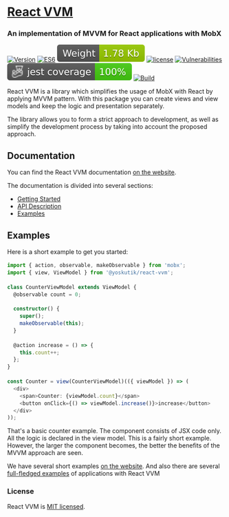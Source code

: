 # [React VVM](https://yoskutik.github.io/react-vvm/)
### An implementation of MVVM for React applications with MobX

[![Version](https://img.shields.io/npm/v/@yoskutik/react-vvm)](https://www.npmjs.com/package/@yoskutik/react-vvm)
[![ES6](https://img.shields.io/badge/EcmaScript-v.6-blue)](https://github.com/yoskutik/react-vvm)
[![Weight](https://raw.githubusercontent.com/Yoskutik/react-vvm/master/badges/weight.svg)](https://github.com/yoskutik/react-vvm)
[![license](https://img.shields.io/npm/l/@yoskutik/react-vvm)](https://www.npmjs.com/package/@yoskutik/react-vvm)
[![Vulnerabilities](https://img.shields.io/snyk/vulnerabilities/npm/@yoskutik/react-vvm?label=Vulnerabilities)](https://www.npmjs.com/package/@yoskutik/react-vvm)
![Jest coverage](https://raw.githubusercontent.com/Yoskutik/react-vvm/master/badges/coverage-jest%20coverage.svg)
[![Build](https://github.com/Yoskutik/react-vvm/actions/workflows/build.yml/badge.svg)](https://github.com/Yoskutik/react-vvm/actions/workflows/build.yml)

React VVM is a library which simplifies the usage of MobX with React by applying MVVM pattern. With this
package you can create views and view models and keep the logic and presentation separately.

The library allows you to form a strict approach to development, as well as simplify the development
process by taking into account the proposed approach.

## Documentation

You can find the React VVM documentation [on the website](https://yoskutik.github.io/react-vvm/).

The documentation is divided into several sections:

* [Getting Started](https://yoskutik.github.io/react-vvm#/getting-started)
* [API Description](https://yoskutik.github.io/react-vvm#/docs)
* [Examples](https://yoskutik.github.io/react-vvm#/examples)

## Examples

Here is a short example to get you started:

```typescript jsx
import { action, observable, makeObservable } from 'mobx';
import { view, ViewModel } from '@yoskutik/react-vvm';

class CounterViewModel extends ViewModel {
  @observable count = 0;

  constructor() {
    super();
    makeObservable(this);
  }

  @action increase = () => {
    this.count++;
  };
}

const Counter = view(CounterViewModel)(({ viewModel }) => (
  <div>
    <span>Counter: {viewModel.count}</span>
    <button onClick={() => viewModel.increase()}>increase</button>
  </div>
));
```

That's a basic counter example. The component consists of JSX code only. All the logic is declared
in the view model. This is a fairly short example. However, the larger the component becomes, the
better the benefits of the MVVM approach are seen.

We have several short examples [on the website](https://yoskutik.github.io/react-vvm#/examples). And
also there are several
[full-fledged examples](https://github.com/Yoskutik/react-vvm/tree/master/examples)
of applications with React VVM

### License

React VVM is [MIT licensed](https://github.com/Yoskutik/react-vvm/tree/master/LICENSE.txt).
